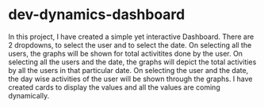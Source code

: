 # dev-dynamics-dashboard

In this project, I have created a simple yet interactive Dashboard.
There are 2 dropdowns, to select the user and to select the date.
On selecting all the users, the graphs will be shown for total activitites done by the user.
On selecting all the users and the date, the graphs will depict the total activities by all the users in that particular date.
On selecting the user and the date, the day wise activities of the user will be shown through the graphs.
I have created cards to display the values and all the values are coming dynamically.
